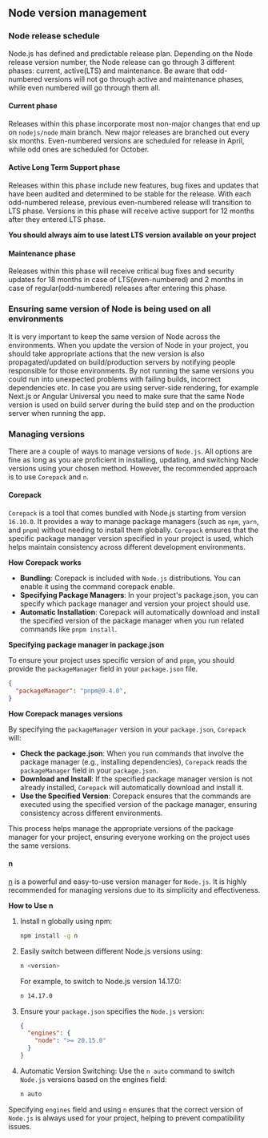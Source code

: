 ## Node version management

### Node release schedule

Node.js has defined and predictable release plan. Depending on the Node release version number, the Node release can go through 3 different phases: current, active(LTS) and maintenance. Be aware that odd-numbered versions will not go through active and maintenance phases, while even numbered will go through them all.

#### Current phase

Releases within this phase incorporate most non-major changes that end up on `nodejs/node` main branch. New major releases are branched out every six months. Even-numbered versions are scheduled for release in April, while odd ones are scheduled for October.

#### Active Long Term Support phase

Releases within this phase include new features, bug fixes and updates that have been audited and determined to be stable for the release. With each odd-numbered release, previous even-numbered release will transition to LTS phase. Versions in this phase will receive active support for 12 months after they entered LTS phase.

**You should always aim to use latest LTS version available on your project**

#### Maintenance phase

Releases within this phase will receive critical bug fixes and security updates for 18 months in case of LTS(even-numbered) and 2 months in case of regular(odd-numbered) releases after entering this phase.

### Ensuring same version of Node is being used on all environments

It is very important to keep the same version of Node across the environments. When you update the version of Node in your project, you should take appropriate actions that the new version is also propagated/updated on build/production servers by notifying people responsible for those environments. By not running the same versions you could run into unexpected problems with failing builds, incorrect dependencies etc. In case you are using server-side rendering, for example Next.js or Angular Universal you need to make sure that the same Node version is used on build server during the build step and on the production server when running the app.

### Managing versions

There are a couple of ways to manage versions of `Node.js`. All options are fine as long as you are proficient in installing, updating, and switching Node versions using your chosen method. However, the recommended approach is to use `Corepack` and `n`.

#### Corepack

`Corepack` is a tool that comes bundled with Node.js starting from version `16.10.0`. It provides a way to manage package managers (such as `npm`, `yarn`, and `pnpm`) without needing to install them globally. `Corepack` ensures that the specific package manager version specified in your project is used, which helps maintain consistency across different development environments.

**How Corepack works**

* **Bundling**: Corepack is included with `Node.js` distributions. You can enable it using the command corepack enable.
* **Specifying Package Managers**: In your project's package.json, you can specify which package manager and version your project should use.
* **Automatic Installation**: Corepack will automatically download and install the specified version of the package manager when you run related commands like `pnpm install`.

**Specifying package manager in package.json**

To ensure your project uses specific version of and `pnpm`, you should provide the `packageManager` field in your `package.json` file.

```json
{
  "packageManager": "pnpm@9.4.0",
}
```

**How Corepack manages versions**

By specifying the `packageManager` version in your `package.json`, `Corepack` will:

* **Check the package.json**: When you run commands that involve the package manager (e.g., installing dependencies), `Corepack` reads the `packageManager` field in your `package.json`.
* **Download and Install**: If the specified package manager version is not already installed, `Corepack` will automatically download and install it.
* **Use the Specified Version**: Corepack ensures that the commands are executed using the specified version of the package manager, ensuring consistency across different environments.

This process helps manage the appropriate versions of the package manager for your project, ensuring everyone working on the project uses the same versions.

#### n

[n](https://github.com/tj/n) is a powerful and easy-to-use version manager for `Node.js`. It is highly recommended for managing versions due to its simplicity and effectiveness.

**How to Use n**

1. Install n globally using npm:

   ```bash
   npm install -g n
   ```

2. Easily switch between different Node.js versions using:

   ```bash
   n <version>
   ```

   For example, to switch to Node.js version 14.17.0:

   ```bash
   n 14.17.0
   ```

3. Ensure your `package.json` specifies the `Node.js` version:

   ```json
   {
     "engines": {
       "node": ">= 20.15.0"
     }
   }
   ```

4. Automatic Version Switching: Use the `n auto` command to switch `Node.js` versions based on the engines field:

   ```bash
   n auto
   ```

Specifying `engines` field and using `n` ensures that the correct version of `Node.js` is always used for your project, helping to prevent compatibility issues.
